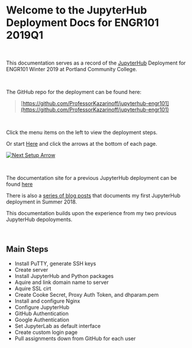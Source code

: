# Welcome to the JupyterHub Deployment Docs for ENGR101 2019Q1

<br>

This documentation serves as a record of the [JupyterHub](https://jupyter.org/hub) Deployment for ENGR101 Winter 2019 at Portland Community College. 

<br>

The GitHub repo for the deployment can be found here: 

 > [https://github.com/ProfessorKazarinoff/jupyterhub-engr101](https://github.com/ProfessorKazarinoff/jupyterhub-engr101)

<br>

Click the menu items on the left to view the deployment steps.

Or start [Here](what_is_jupyterhub.md) and click the arrows at the bottom of each page.

[![Next Setup Arrow](images/next_setup.png)](setup.md)

<br>

The documentation site for a previous JupyterHub deployment can be found [here](https://professorkazarinoff.github.io/jupyterhub-engr114/) 

There is also a [series of blog posts](https://pythonforundergradengineers.com/why-jupyter-hub.html) that documents my first JupyterHub deployment in Summer 2018. 

This documentation builds upon the experience from my two previous JupyterHub depoloyments.

<br>

## Main Steps

* Install PuTTY, generate SSH keys
* Create server
* Install JupyterHub and Python packages
* Aquire and link domain name to server
* Aquire SSL cirt
* Create Cooke Secret, Proxy Auth Token, and dhparam.pem
* Install and configure Nginx
* Configure JupyterHub
* GitHub Authentication
* Google Authentication
* Set JupyterLab as default interface
* Create custom login page
* Pull assignments down from GitHub for each user